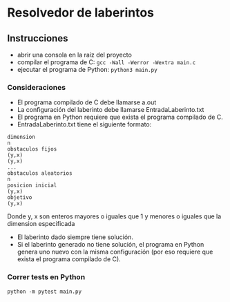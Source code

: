 # Resolvedor de laberintos

## Instrucciones
- abrir una consola en la raíz del proyecto
- compilar el programa de C: `gcc -Wall -Werror -Wextra main.c`
- ejecutar el programa de Python: `python3 main.py`

### Consideraciones
- El programa compilado de C debe llamarse a.out
- La configuración del laberinto debe llamarse EntradaLaberinto.txt
- El programa en Python requiere que exista el programa compilado de C.
- EntradaLaberinto.txt tiene el siguiente formato:
```
dimension
n
obstaculos fijos
(y,x)
(y,x)
...
obstaculos aleatorios
n
posicion inicial
(y,x)
objetivo
(y,x)
```
Donde y, x son enteros mayores o iguales que 1 y menores o iguales que la dimension especificada
- El laberinto dado siempre tiene solución.
- Si el laberinto generado no tiene solución, el programa en Python
genera uno nuevo con la misma configuración
(por eso requiere que exista el programa compilado de C).

### Correr tests en Python
```
python -m pytest main.py
```

